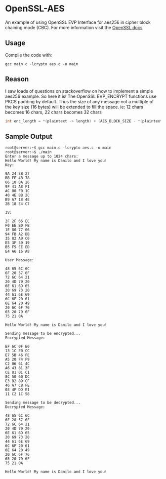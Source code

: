 # OpenSSL-AES

An example of using OpenSSL EVP Interface for aes256 in cipher block chaining mode (CBC).
For more information visit the [OpenSSL docs](https://www.openssl.org/docs/manmaster/)

## Usage
Compile the code with:
```
gcc main.c -lcrypto aes.c -o main
```

## Reason
I saw loads of questions on stackoverflow on how to implement a simple aes256 example. So here it is!  The OpenSSL
EVP_ENCRYPT functions use PKCS padding by default. Thus the size of any message not a multiple of the key size (16 bytes)
will be extended to fill the space.  ie: 12 chars becomes 16 chars, 22 chars becomes 32 chars
```C
int enc_length = *(plaintext -> length) + (AES_BLOCK_SIZE - *(plaintext -> length) % AES_BLOCK_SIZE);
```

## Sample Output
```
root@server:~$ gcc main.c -lcrypto aes.c -o main
root@server:~$ ./main
Enter a message up to 1024 chars: 
Hello World! My name is Danilo and I love you!
Key:

9A 24 EB 27 
BB FE 4B 78 
66 10 0A 26 
9F 41 A8 F1 
AC 00 F0 1C 
40 4E BB 2C 
B9 A7 18 4E 
2B 18 E4 C7 

IV:

2F 2F 66 EC 
F0 EE B0 FB 
1E 80 77 06 
94 FB A2 BB 
35 82 A9 C0 
E5 3F 59 19 
B5 F5 EE ED 
E4 A6 16 A8 

User Message:

48 65 6C 6C 
6F 20 57 6F 
72 6C 64 21 
20 4D 79 20 
6E 61 6D 65 
20 69 73 20 
44 61 6E 69 
6C 6F 20 61 
6E 64 20 49 
20 6C 6F 76 
65 20 79 6F 
75 21 0A 

Hello World! My name is Danilo and I love you!

Sending message to be encrypted...
Encrypted Message:

EF 6C 0F E6 
13 1C E0 CC 
E7 5B 46 FE 
A5 20 F4 F9 
C2 06 61 4C 
A6 43 81 3F 
CE 81 01 C1 
8C 50 60 DC 
E3 B2 89 CF 
46 A7 C8 FE 
03 4F DD E1 
11 C2 1C 58 

Sending message to be decrypted...
Decrypted Message:

48 65 6C 6C 
6F 20 57 6F 
72 6C 64 21 
20 4D 79 20 
6E 61 6D 65 
20 69 73 20 
44 61 6E 69 
6C 6F 20 61 
6E 64 20 49 
20 6C 6F 76 
65 20 79 6F 
75 21 0A 

Hello World! My name is Danilo and I love you!

```